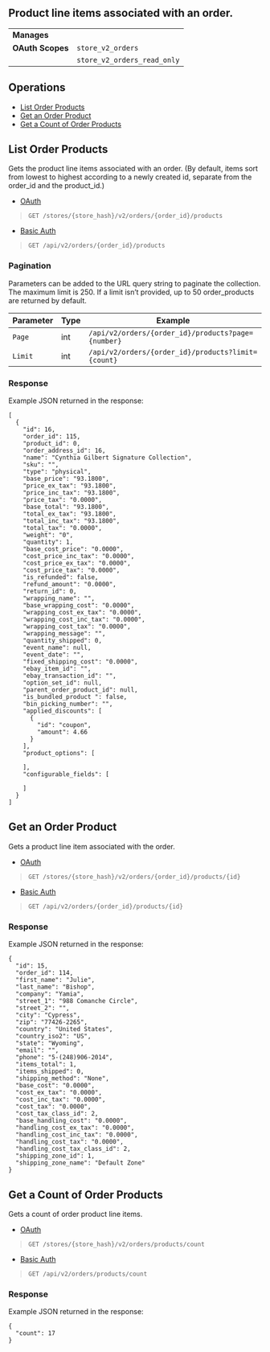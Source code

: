 ## Product line items associated with an order.

|||
|---|---|
| **Manages** |
| **OAuth Scopes** | `store_v2_orders`
||`store_v2_orders_read_only`
</div>

</div>

## Operations

*   [List Order Products](#list-order-products)
*   [Get an Order Product](#get-an-order-product)
*   [Get a Count of Order Products](#get-a-count-of-order-products)

## List Order Products

Gets the product line items associated with an order. (By default, items sort from lowest to highest according to a newly created id, separate from the order_id and the product_id.)

*   [OAuth](#list-order-products-oauth)
>`GET /stores/{store_hash}/v2/orders/{order_id}/products`</div>
*   [Basic Auth](#list-order-products-basic)
>`GET /api/v2/orders/{order_id}/products`</div>

### Pagination

Parameters can be added to the URL query string to paginate the collection. The maximum limit is 250\. If a limit isn’t provided, up to 50 order_products are returned by default.

| Parameter | Type | Example |
| --- | --- | --- |
| `Page` | int | `/api/v2/orders/{order_id}/products?page={number}` |
| `Limit` | int | `/api/v2/orders/{order_id}/products?limit={count}` |

### Response

Example JSON returned in the response:
```
[
  {
    "id": 16,
    "order_id": 115,
    "product_id": 0,
    "order_address_id": 16,
    "name": "Cynthia Gilbert Signature Collection",
    "sku": "",
    "type": "physical",
    "base_price": "93.1800",
    "price_ex_tax": "93.1800",
    "price_inc_tax": "93.1800",
    "price_tax": "0.0000",
    "base_total": "93.1800",
    "total_ex_tax": "93.1800",
    "total_inc_tax": "93.1800",
    "total_tax": "0.0000",
    "weight": "0",
    "quantity": 1,
    "base_cost_price": "0.0000",
    "cost_price_inc_tax": "0.0000",
    "cost_price_ex_tax": "0.0000",
    "cost_price_tax": "0.0000",
    "is_refunded": false,
    "refund_amount": "0.0000",
    "return_id": 0,
    "wrapping_name": "",
    "base_wrapping_cost": "0.0000",
    "wrapping_cost_ex_tax": "0.0000",
    "wrapping_cost_inc_tax": "0.0000",
    "wrapping_cost_tax": "0.0000",
    "wrapping_message": "",
    "quantity_shipped": 0,
    "event_name": null,
    "event_date": "",
    "fixed_shipping_cost": "0.0000",
    "ebay_item_id": "",
    "ebay_transaction_id": "",
    "option_set_id": null,
    "parent_order_product_id": null,
    "is_bundled_product ": false,
    "bin_picking_number": "",
    "applied_discounts": [
      {
        "id": "coupon",
        "amount": 4.66
      }
    ],
    "product_options": [

    ],
    "configurable_fields": [

    ]
  }
]
```

## Get an Order Product

Gets a product line item associated with the order.


*   [OAuth](#get-an-order-product-oauth)
>`GET /stores/{store_hash}/v2/orders/{order_id}/products/{id}`</div>
*   [Basic Auth](#get-an-order-product-basic)
>`GET /api/v2/orders/{order_id}/products/{id}`</div>

### Response

Example JSON returned in the response:

```
{
  "id": 15,
  "order_id": 114,
  "first_name": "Julie",
  "last_name": "Bishop",
  "company": "Yamia",
  "street_1": "988 Comanche Circle",
  "street_2": "",
  "city": "Cypress",
  "zip": "77426-2265",
  "country": "United States",
  "country_iso2": "US",
  "state": "Wyoming",
  "email": "",
  "phone": "5-(248)906-2014",
  "items_total": 1,
  "items_shipped": 0,
  "shipping_method": "None",
  "base_cost": "0.0000",
  "cost_ex_tax": "0.0000",
  "cost_inc_tax": "0.0000",
  "cost_tax": "0.0000",
  "cost_tax_class_id": 2,
  "base_handling_cost": "0.0000",
  "handling_cost_ex_tax": "0.0000",
  "handling_cost_inc_tax": "0.0000",
  "handling_cost_tax": "0.0000",
  "handling_cost_tax_class_id": 2,
  "shipping_zone_id": 1,
  "shipping_zone_name": "Default Zone"
}
```

## Get a Count of Order Products

Gets a count of order product line items.

*   [OAuth](#get-a-count-of-order-products-oauth)
>`GET /stores/{store_hash}/v2/orders/products/count`</div>
*   [Basic Auth](#get-a-count-of-order-products-basic)
>`GET /api/v2/orders/products/count`</div>

### Response

Example JSON returned in the response:

```
{
  "count": 17
}
```
